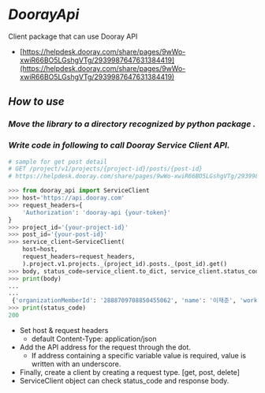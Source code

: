 # _DoorayApi_

Client package that can use Dooray API
* [https://helpdesk.dooray.com/share/pages/9wWo-xwiR66BO5LGshgVTg/2939987647631384419](https://helpdesk.dooray.com/share/pages/9wWo-xwiR66BO5LGshgVTg/2939987647631384419)

## _How to use_
### _Move the library to a directory recognized by python package ._
### _Write code in following to call Dooray Service Client API._

```python
# sample for get post detail
# GET /project/v1/projects/{project-id}/posts/{post-id}
# https://helpdesk.dooray.com/share/pages/9wWo-xwiR66BO5LGshgVTg/2939987647631384419

>>> from dooray_api import ServiceClient 
>>> host='https://api.dooray.com'
>>> request_headers={
    'Authorization': 'dooray-api {your-token}'
}
>>> project_id='{your-project-id}'
>>> post_id='{your-post-id}' 
>>> service_client=ServiceClient(
    host=host,
    request_headers=request_headers,
    ).project.v1.projects._(project_id).posts._(post_id).get()
>>> body, status_code=service_client.to_dict, service_client.status_code
>>> print(body)
...
...
 {'organizationMemberId': '2888709708850455062', 'name': '이재준', 'workflowId': '2888709710732876099'}}], 'cc': []}, 'workflowClass': 'registered', 'milestone': None, 'workflow': {'id': '8709710732876099', 'name': '등록'}}}
>>> print(status_code)
200
```

* Set host & request headers
  * default Content-Type: application/json
* Add the API address for the request through the dot.
  * If address containing a specific variable value is required, value is written with an underscore.
* Finally, create a client by creating a request type. [get, post, delete]
* ServiceClient object can check status_code and response body.